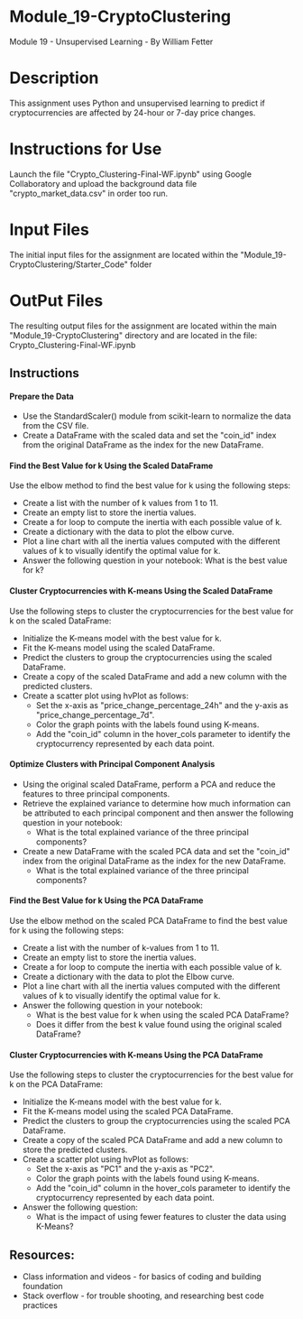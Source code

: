 # Module_19-CryptoClustering
Module 19 - Unsupervised Learning - By William Fetter
 
# Description
This assignment uses Python and unsupervised learning to predict if cryptocurrencies are affected by 24-hour or 7-day price changes.

# Instructions for Use
Launch the file "Crypto_Clustering-Final-WF.ipynb" using Google Collaboratory and upload the background data file "crypto_market_data.csv" in order too run.  

# Input Files
The initial input files for the assignment are located within the "Module_19-CryptoClustering/Starter_Code" folder

# OutPut Files
The resulting output files for the assignment are located within the main "Module_19-CryptoClustering" directory and are located in the file:
Crypto_Clustering-Final-WF.ipynb
  
## Instructions
#### Prepare the Data
 * Use the StandardScaler() module from scikit-learn to normalize the data from the CSV file. 
 * Create a DataFrame with the scaled data and set the "coin_id" index from the original DataFrame as the index for the new DataFrame.

#### Find the Best Value for k Using the Scaled DataFrame
Use the elbow method to find the best value for k using the following steps:
 * Create a list with the number of k values from 1 to 11.
 * Create an empty list to store the inertia values.
 * Create a for loop to compute the inertia with each possible value of k.
 * Create a dictionary with the data to plot the elbow curve.
 * Plot a line chart with all the inertia values computed with the different values of k to visually identify the optimal value for k.
 * Answer the following question in your notebook: What is the best value for k?

#### Cluster Cryptocurrencies with K-means Using the Scaled DataFrame
Use the following steps to cluster the cryptocurrencies for the best value for k on the scaled DataFrame:
 * Initialize the K-means model with the best value for k.
 * Fit the K-means model using the scaled DataFrame.
 * Predict the clusters to group the cryptocurrencies using the scaled DataFrame.
 * Create a copy of the scaled DataFrame and add a new column with the predicted clusters.
 * Create a scatter plot using hvPlot as follows:
     - Set the x-axis as "price_change_percentage_24h" and the y-axis as "price_change_percentage_7d".
     - Color the graph points with the labels found using K-means.
     - Add the "coin_id" column in the hover_cols parameter to identify the cryptocurrency represented by each data point.

#### Optimize Clusters with Principal Component Analysis
 * Using the original scaled DataFrame, perform a PCA and reduce the features to three principal components.
 * Retrieve the explained variance to determine how much information can be attributed to each principal component and then answer the following question in your notebook:
     - What is the total explained variance of the three principal components?
 * Create a new DataFrame with the scaled PCA data and set the "coin_id" index from the original DataFrame as the index for the new DataFrame.
     - What is the total explained variance of the three principal components?

#### Find the Best Value for k Using the PCA DataFrame
Use the elbow method on the scaled PCA DataFrame to find the best value for k using the following steps:
 * Create a list with the number of k-values from 1 to 11.
 * Create an empty list to store the inertia values.
 * Create a for loop to compute the inertia with each possible value of k.
 * Create a dictionary with the data to plot the Elbow curve.
 * Plot a line chart with all the inertia values computed with the different values of k to visually identify the optimal value for k.
 * Answer the following question in your notebook:
     - What is the best value for k when using the scaled PCA DataFrame?
     - Does it differ from the best k value found using the original scaled DataFrame?

#### Cluster Cryptocurrencies with K-means Using the PCA DataFrame
Use the following steps to cluster the cryptocurrencies for the best value for k on the PCA DataFrame:
 * Initialize the K-means model with the best value for k.
 * Fit the K-means model using the scaled PCA DataFrame.
 * Predict the clusters to group the cryptocurrencies using the scaled PCA DataFrame.
 * Create a copy of the scaled PCA DataFrame and add a new column to store the predicted clusters.
 * Create a scatter plot using hvPlot as follows:
     - Set the x-axis as "PC1" and the y-axis as "PC2".
     - Color the graph points with the labels found using K-means.
     - Add the "coin_id" column in the hover_cols parameter to identify the cryptocurrency represented by each data point.
 * Answer the following question:
     - What is the impact of using fewer features to cluster the data using K-Means?

## Resources:
 - Class information and videos - for basics of coding and building foundation
 - Stack overflow - for trouble shooting, and researching best code practices

